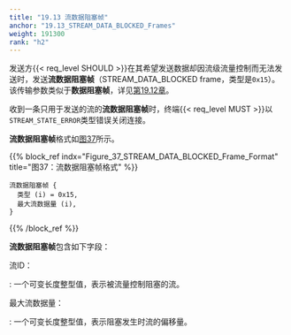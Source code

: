 ```yaml
---
title: "19.13 流数据阻塞帧"
anchor: "19.13_STREAM_DATA_BLOCKED_Frames"
weight: 191300
rank: "h2"
---
```


发送方{{< req_level SHOULD >}}在其希望发送数据却因流级流量控制而无法发送时，发送**流数据阻塞帧**（STREAM_DATA_BLOCKED frame，类型是`0x15`）。
该传输参数类似于**数据阻塞帧**，详见[第19.12章](#19.12_DATA_BLOCKED_Frames)。

收到一条只用于发送的流的**流数据阻塞帧**时，终端{{< req_level MUST >}}以`STREAM_STATE_ERROR`类型错误关闭连接。

**流数据阻塞帧**格式如[图37](#Figure_37_STREAM_DATA_BLOCKED_Frame_Format)所示。

{{% block_ref
    indx="Figure_37_STREAM_DATA_BLOCKED_Frame_Format"
    title="图37：流数据阻塞帧格式" %}}

```
流数据阻塞帧 {
  类型 (i) = 0x15,
  最大流数据量 (i),
}
```

{{% /block_ref %}}

**流数据阻塞帧**包含如下字段：

流ID：

:   一个可变长度整型值，表示被流量控制阻塞的流。

最大流数据量：

:   一个可变长度整型值，表示阻塞发生时流的偏移量。
